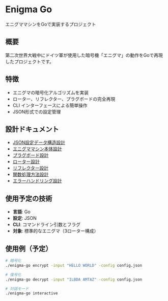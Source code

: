 # Enigma Go

エニグママシンをGoで実装するプロジェクト

## 概要

第二次世界大戦中にドイツ軍が使用した暗号機「エニグマ」の動作をGoで再現したプロジェクトです。

## 特徴

- エニグマの暗号化アルゴリズムを実装
- ローター、リフレクター、プラグボードの完全再現
- CLI インターフェースによる簡単操作
- JSON形式での設定管理

## 設計ドキュメント

- [JSON設定データ構造設計](document/01_JSON_CONFIG_DESIGN.md)
- [エニグママシン本体設計](document/02_ENIGMA_MACHINE_DESIGN.md)
- [プラグボード設計](document/03_PLUGBOARD_DESIGN.md)
- [ローター設計](document/04_ROTOR_DESIGN.md)
- [リフレクター設計](document/05_REFLECTOR_DESIGN.md)
- [関数処理方法設計](document/06_FUNCTION_DESIGN.md)
- [エラーハンドリング設計](document/07_ERROR_HANDLING_DESIGN.md)

## 使用予定の技術

- **言語**: Go
- **設定**: JSON
- **CLI**: コマンドライン引数とフラグ
- **対象**: 標準的なエニグマ（3ローター構成）

## 使用例（予定）

```bash
# 暗号化
./enigma-go encrypt -input "HELLO WORLD" -config config.json

# 復号化  
./enigma-go decrypt -input "ILBDA AMTAZ" -config config.json

# 対話モード
./enigma-go interactive
```
